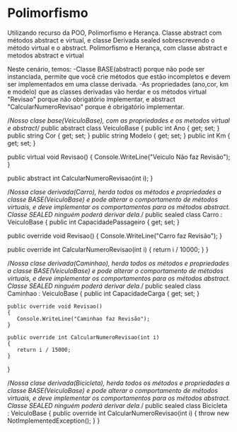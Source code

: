 # Polimorfismo
Utilizando recurso da POO, Polimorfismo e Herança. Classe abstract com métodos abstract e virtual, e classe Derivada sealed sobrescrevendo o método virtual e o abstract.
Polimorfismo e Herança, com classe abstract e metodos abstract e virtual

Neste cenário, temos:
-Classe BASE(abstract) porque não pode ser instanciada, permite que você crie métodos que estão incompletos e devem ser implementados em uma classe derivada.
-As propriedades (ano,cor, km e modelo) que as classes derivadas vão herdar e os métodos virtual "Revisao" porque não obrigatório implementar, e abstract "CalcularNumeroRevisao" porque é obrigatório implementar.

/*Nosso clase base(VeiculoBase), com as propriedades e os metodos virtual e abstract*/
public abstract class VeiculoBase 
{ 
   public int Ano { get; set; }
   public string Cor { get; set; }
   public string Modelo { get; set; }
   public int Km { get; set; }

   public virtual void Revisao() 
   {
      Console.WriteLine("Veiculo Não faz Revisão");            
   }

   public abstract int CalcularNumeroRevisao(int i);
}

/*Nossa clase derivada(Carro), herda todos os métodos e propriedades a classe BASE(VeiculoBase) e pode alterar o comportamento de métodos virtuais, e deve implementar os comportamentos para os métodos abstract.
Classe SEALED ninguém poderá derivar dela.*/
public sealed class Carro : VeiculoBase
{
   public int CapacidadePassageiro { get; set; }
        
   public override void Revisao()
   {
       Console.WriteLine("Carro faz Revisão");
   }

   public override int CalcularNumeroRevisao(int i)
   {
       return i / 10000;
   }
}

/*Nossa clase derivada(Caminhao), herda todos os métodos e propriedades a classe BASE(VeiculoBase) e pode alterar o comportamento de métodos virtuais, e deve implementar os comportamentos para os métodos abstract.
Classe SEALED ninguém poderá derivar dela.*/
public sealed class Caminhao : VeiculoBase 
{ 
    public int CapacidadeCarga { get; set; }

    public override void Revisao()
    {
       Console.WriteLine("Caminhao faz Revisão");
    }

    public override int CalcularNumeroRevisao(int i)
    {
       return i / 15000;
    }
}

/*Nossa clase derivada(Bicicleta), herda todos os métodos e propriedades a classe BASE(VeiculoBase) e pode alterar o comportamento de métodos virtuais, e deve implementar os comportamentos para os métodos abstract.
Classe SEALED ninguém poderá derivar dela.*/
public sealed class Bicicleta : VeiculoBase
{
    public override int CalcularNumeroRevisao(int i)
    {
       throw new NotImplementedException();
    }
}
